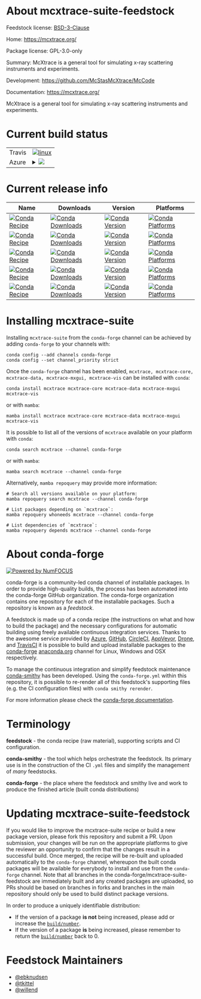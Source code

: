 About mcxtrace-suite-feedstock
==============================

Feedstock license: [BSD-3-Clause](https://github.com/conda-forge/mcxtrace-suite-feedstock/blob/main/LICENSE.txt)

Home: https://mcxtrace.org/

Package license: GPL-3.0-only

Summary: McXtrace is a general tool for simulating x-ray scattering instruments and experiments.

Development: https://github.com/McStasMcXtrace/McCode

Documentation: https://mcxtrace.org/

McXtrace is a general tool for simulating x-ray scattering instruments and
experiments.


Current build status
====================


<table><tr>
    <td>Travis</td>
    <td>
      <a href="https://app.travis-ci.com/conda-forge/mcxtrace-suite-feedstock">
        <img alt="linux" src="https://img.shields.io/travis/com/conda-forge/mcxtrace-suite-feedstock/main.svg?label=Linux">
      </a>
    </td>
  </tr>
    
  <tr>
    <td>Azure</td>
    <td>
      <details>
        <summary>
          <a href="https://dev.azure.com/conda-forge/feedstock-builds/_build/latest?definitionId=21741&branchName=main">
            <img src="https://dev.azure.com/conda-forge/feedstock-builds/_apis/build/status/mcxtrace-suite-feedstock?branchName=main">
          </a>
        </summary>
        <table>
          <thead><tr><th>Variant</th><th>Status</th></tr></thead>
          <tbody><tr>
              <td>linux_64_nodejs20</td>
              <td>
                <a href="https://dev.azure.com/conda-forge/feedstock-builds/_build/latest?definitionId=21741&branchName=main">
                  <img src="https://dev.azure.com/conda-forge/feedstock-builds/_apis/build/status/mcxtrace-suite-feedstock?branchName=main&jobName=linux&configuration=linux%20linux_64_nodejs20" alt="variant">
                </a>
              </td>
            </tr><tr>
              <td>linux_64_nodejs22</td>
              <td>
                <a href="https://dev.azure.com/conda-forge/feedstock-builds/_build/latest?definitionId=21741&branchName=main">
                  <img src="https://dev.azure.com/conda-forge/feedstock-builds/_apis/build/status/mcxtrace-suite-feedstock?branchName=main&jobName=linux&configuration=linux%20linux_64_nodejs22" alt="variant">
                </a>
              </td>
            </tr><tr>
              <td>linux_aarch64_nodejs20</td>
              <td>
                <a href="https://dev.azure.com/conda-forge/feedstock-builds/_build/latest?definitionId=21741&branchName=main">
                  <img src="https://dev.azure.com/conda-forge/feedstock-builds/_apis/build/status/mcxtrace-suite-feedstock?branchName=main&jobName=linux&configuration=linux%20linux_aarch64_nodejs20" alt="variant">
                </a>
              </td>
            </tr><tr>
              <td>linux_aarch64_nodejs22</td>
              <td>
                <a href="https://dev.azure.com/conda-forge/feedstock-builds/_build/latest?definitionId=21741&branchName=main">
                  <img src="https://dev.azure.com/conda-forge/feedstock-builds/_apis/build/status/mcxtrace-suite-feedstock?branchName=main&jobName=linux&configuration=linux%20linux_aarch64_nodejs22" alt="variant">
                </a>
              </td>
            </tr><tr>
              <td>osx_64_nodejs20</td>
              <td>
                <a href="https://dev.azure.com/conda-forge/feedstock-builds/_build/latest?definitionId=21741&branchName=main">
                  <img src="https://dev.azure.com/conda-forge/feedstock-builds/_apis/build/status/mcxtrace-suite-feedstock?branchName=main&jobName=osx&configuration=osx%20osx_64_nodejs20" alt="variant">
                </a>
              </td>
            </tr><tr>
              <td>osx_64_nodejs22</td>
              <td>
                <a href="https://dev.azure.com/conda-forge/feedstock-builds/_build/latest?definitionId=21741&branchName=main">
                  <img src="https://dev.azure.com/conda-forge/feedstock-builds/_apis/build/status/mcxtrace-suite-feedstock?branchName=main&jobName=osx&configuration=osx%20osx_64_nodejs22" alt="variant">
                </a>
              </td>
            </tr><tr>
              <td>osx_arm64_nodejs20</td>
              <td>
                <a href="https://dev.azure.com/conda-forge/feedstock-builds/_build/latest?definitionId=21741&branchName=main">
                  <img src="https://dev.azure.com/conda-forge/feedstock-builds/_apis/build/status/mcxtrace-suite-feedstock?branchName=main&jobName=osx&configuration=osx%20osx_arm64_nodejs20" alt="variant">
                </a>
              </td>
            </tr><tr>
              <td>osx_arm64_nodejs22</td>
              <td>
                <a href="https://dev.azure.com/conda-forge/feedstock-builds/_build/latest?definitionId=21741&branchName=main">
                  <img src="https://dev.azure.com/conda-forge/feedstock-builds/_apis/build/status/mcxtrace-suite-feedstock?branchName=main&jobName=osx&configuration=osx%20osx_arm64_nodejs22" alt="variant">
                </a>
              </td>
            </tr><tr>
              <td>win_64_nodejs20</td>
              <td>
                <a href="https://dev.azure.com/conda-forge/feedstock-builds/_build/latest?definitionId=21741&branchName=main">
                  <img src="https://dev.azure.com/conda-forge/feedstock-builds/_apis/build/status/mcxtrace-suite-feedstock?branchName=main&jobName=win&configuration=win%20win_64_nodejs20" alt="variant">
                </a>
              </td>
            </tr><tr>
              <td>win_64_nodejs22</td>
              <td>
                <a href="https://dev.azure.com/conda-forge/feedstock-builds/_build/latest?definitionId=21741&branchName=main">
                  <img src="https://dev.azure.com/conda-forge/feedstock-builds/_apis/build/status/mcxtrace-suite-feedstock?branchName=main&jobName=win&configuration=win%20win_64_nodejs22" alt="variant">
                </a>
              </td>
            </tr>
          </tbody>
        </table>
      </details>
    </td>
  </tr>
</table>

Current release info
====================

| Name | Downloads | Version | Platforms |
| --- | --- | --- | --- |
| [![Conda Recipe](https://img.shields.io/badge/recipe-mcxtrace-green.svg)](https://anaconda.org/conda-forge/mcxtrace) | [![Conda Downloads](https://img.shields.io/conda/dn/conda-forge/mcxtrace.svg)](https://anaconda.org/conda-forge/mcxtrace) | [![Conda Version](https://img.shields.io/conda/vn/conda-forge/mcxtrace.svg)](https://anaconda.org/conda-forge/mcxtrace) | [![Conda Platforms](https://img.shields.io/conda/pn/conda-forge/mcxtrace.svg)](https://anaconda.org/conda-forge/mcxtrace) |
| [![Conda Recipe](https://img.shields.io/badge/recipe-mcxtrace--core-green.svg)](https://anaconda.org/conda-forge/mcxtrace-core) | [![Conda Downloads](https://img.shields.io/conda/dn/conda-forge/mcxtrace-core.svg)](https://anaconda.org/conda-forge/mcxtrace-core) | [![Conda Version](https://img.shields.io/conda/vn/conda-forge/mcxtrace-core.svg)](https://anaconda.org/conda-forge/mcxtrace-core) | [![Conda Platforms](https://img.shields.io/conda/pn/conda-forge/mcxtrace-core.svg)](https://anaconda.org/conda-forge/mcxtrace-core) |
| [![Conda Recipe](https://img.shields.io/badge/recipe-mcxtrace--data-green.svg)](https://anaconda.org/conda-forge/mcxtrace-data) | [![Conda Downloads](https://img.shields.io/conda/dn/conda-forge/mcxtrace-data.svg)](https://anaconda.org/conda-forge/mcxtrace-data) | [![Conda Version](https://img.shields.io/conda/vn/conda-forge/mcxtrace-data.svg)](https://anaconda.org/conda-forge/mcxtrace-data) | [![Conda Platforms](https://img.shields.io/conda/pn/conda-forge/mcxtrace-data.svg)](https://anaconda.org/conda-forge/mcxtrace-data) |
| [![Conda Recipe](https://img.shields.io/badge/recipe-mcxtrace--mxgui-green.svg)](https://anaconda.org/conda-forge/mcxtrace-mxgui) | [![Conda Downloads](https://img.shields.io/conda/dn/conda-forge/mcxtrace-mxgui.svg)](https://anaconda.org/conda-forge/mcxtrace-mxgui) | [![Conda Version](https://img.shields.io/conda/vn/conda-forge/mcxtrace-mxgui.svg)](https://anaconda.org/conda-forge/mcxtrace-mxgui) | [![Conda Platforms](https://img.shields.io/conda/pn/conda-forge/mcxtrace-mxgui.svg)](https://anaconda.org/conda-forge/mcxtrace-mxgui) |
| [![Conda Recipe](https://img.shields.io/badge/recipe-mcxtrace--vis-green.svg)](https://anaconda.org/conda-forge/mcxtrace-vis) | [![Conda Downloads](https://img.shields.io/conda/dn/conda-forge/mcxtrace-vis.svg)](https://anaconda.org/conda-forge/mcxtrace-vis) | [![Conda Version](https://img.shields.io/conda/vn/conda-forge/mcxtrace-vis.svg)](https://anaconda.org/conda-forge/mcxtrace-vis) | [![Conda Platforms](https://img.shields.io/conda/pn/conda-forge/mcxtrace-vis.svg)](https://anaconda.org/conda-forge/mcxtrace-vis) |

Installing mcxtrace-suite
=========================

Installing `mcxtrace-suite` from the `conda-forge` channel can be achieved by adding `conda-forge` to your channels with:

```
conda config --add channels conda-forge
conda config --set channel_priority strict
```

Once the `conda-forge` channel has been enabled, `mcxtrace, mcxtrace-core, mcxtrace-data, mcxtrace-mxgui, mcxtrace-vis` can be installed with `conda`:

```
conda install mcxtrace mcxtrace-core mcxtrace-data mcxtrace-mxgui mcxtrace-vis
```

or with `mamba`:

```
mamba install mcxtrace mcxtrace-core mcxtrace-data mcxtrace-mxgui mcxtrace-vis
```

It is possible to list all of the versions of `mcxtrace` available on your platform with `conda`:

```
conda search mcxtrace --channel conda-forge
```

or with `mamba`:

```
mamba search mcxtrace --channel conda-forge
```

Alternatively, `mamba repoquery` may provide more information:

```
# Search all versions available on your platform:
mamba repoquery search mcxtrace --channel conda-forge

# List packages depending on `mcxtrace`:
mamba repoquery whoneeds mcxtrace --channel conda-forge

# List dependencies of `mcxtrace`:
mamba repoquery depends mcxtrace --channel conda-forge
```


About conda-forge
=================

[![Powered by
NumFOCUS](https://img.shields.io/badge/powered%20by-NumFOCUS-orange.svg?style=flat&colorA=E1523D&colorB=007D8A)](https://numfocus.org)

conda-forge is a community-led conda channel of installable packages.
In order to provide high-quality builds, the process has been automated into the
conda-forge GitHub organization. The conda-forge organization contains one repository
for each of the installable packages. Such a repository is known as a *feedstock*.

A feedstock is made up of a conda recipe (the instructions on what and how to build
the package) and the necessary configurations for automatic building using freely
available continuous integration services. Thanks to the awesome service provided by
[Azure](https://azure.microsoft.com/en-us/services/devops/), [GitHub](https://github.com/),
[CircleCI](https://circleci.com/), [AppVeyor](https://www.appveyor.com/),
[Drone](https://cloud.drone.io/welcome), and [TravisCI](https://travis-ci.com/)
it is possible to build and upload installable packages to the
[conda-forge](https://anaconda.org/conda-forge) [anaconda.org](https://anaconda.org/)
channel for Linux, Windows and OSX respectively.

To manage the continuous integration and simplify feedstock maintenance
[conda-smithy](https://github.com/conda-forge/conda-smithy) has been developed.
Using the ``conda-forge.yml`` within this repository, it is possible to re-render all of
this feedstock's supporting files (e.g. the CI configuration files) with ``conda smithy rerender``.

For more information please check the [conda-forge documentation](https://conda-forge.org/docs/).

Terminology
===========

**feedstock** - the conda recipe (raw material), supporting scripts and CI configuration.

**conda-smithy** - the tool which helps orchestrate the feedstock.
                   Its primary use is in the construction of the CI ``.yml`` files
                   and simplify the management of *many* feedstocks.

**conda-forge** - the place where the feedstock and smithy live and work to
                  produce the finished article (built conda distributions)


Updating mcxtrace-suite-feedstock
=================================

If you would like to improve the mcxtrace-suite recipe or build a new
package version, please fork this repository and submit a PR. Upon submission,
your changes will be run on the appropriate platforms to give the reviewer an
opportunity to confirm that the changes result in a successful build. Once
merged, the recipe will be re-built and uploaded automatically to the
`conda-forge` channel, whereupon the built conda packages will be available for
everybody to install and use from the `conda-forge` channel.
Note that all branches in the conda-forge/mcxtrace-suite-feedstock are
immediately built and any created packages are uploaded, so PRs should be based
on branches in forks and branches in the main repository should only be used to
build distinct package versions.

In order to produce a uniquely identifiable distribution:
 * If the version of a package **is not** being increased, please add or increase
   the [``build/number``](https://docs.conda.io/projects/conda-build/en/latest/resources/define-metadata.html#build-number-and-string).
 * If the version of a package **is** being increased, please remember to return
   the [``build/number``](https://docs.conda.io/projects/conda-build/en/latest/resources/define-metadata.html#build-number-and-string)
   back to 0.

Feedstock Maintainers
=====================

* [@ebknudsen](https://github.com/ebknudsen/)
* [@tkittel](https://github.com/tkittel/)
* [@willend](https://github.com/willend/)


<!-- dummy commit to enable rerendering -->

